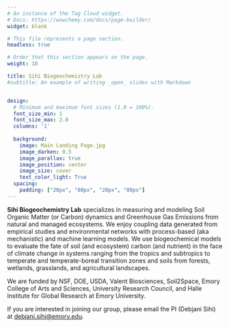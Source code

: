```yaml
---
# An instance of the Tag Cloud widget.
# Docs: https://wowchemy.com/docs/page-builder/
widget: blank

# This file represents a page section.
headless: true

# Order that this section appears on the page.
weight: 10

title: Sihi Biogeochemistry Lab 
#subtitle: An example of writing _open_ slides with Markdown


design:
  # Minimum and maximum font sizes (1.0 = 100%).
  font_size_min: 1
  font_size_max: 2.0
  columns: '1'
  
  background:
    image: Main Landing Page.jpg
    image_darken: 0.5
    image_parallax: true
    image_position: center
    image_size: cover
    text_color_light: True
  spacing:
    padding: ["20px", "80px", "20px", "80px"]
---
```


**Sihi Biogeochemistry Lab**  specializes in measuring and modeling Soil Organic Matter (or Carbon) dynamics and Greenhouse Gas Emissions from natural and managed ecosystems. We enjoy coupling data generated from empirical studies and environmental networks with process-based (aka mechanistic) and machine learning models. We use biogeochemical models to evaluate the fate of soil (and ecosystem) carbon (and nutrient) in the face of climate change in systems ranging from the tropics and subtropics to temperate and temperate-boreal transition zones and soils from forests, wetlands, grasslands, and agricultural landscapes. 

We are funded by NSF, DOE, USDA, Valent Biosciences, Soil2Space, Emory College of Arts and Sciences, University Research Council, and Halle Institute for Global Research at Emory University.

If you are interested in joining our group, please email the PI (Debjani Sihi) at debjani.sihi@emory.edu. 

